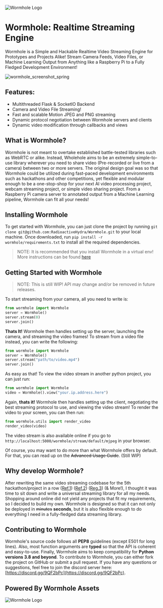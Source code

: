 ![Wormhole Logo](https://github.com/RadioactiveHydra/Wormhole/raw/main/wormhole/assets/logo.svg)
# Wormhole: Realtime Streaming Engine
Wormhole is a Simple and Hackable Realtime Video Streaming Engine for Prototypes and Projects Alike! Stream Camera Feeds, Video Files, or Machine Learning Output from Anything like a Raspberry Pi to a Fully Fledged Development Environment!


![wormhole_screenshot_spring](https://user-images.githubusercontent.com/20020059/184041754-5ee78d89-6796-49b8-87b7-13792c301d83.jpg)

## Features:
- Multithreaded Flask & SocketIO Backend
- Camera and Video File Streaming!
- Fast and scalable Motion JPEG and PNG streaming
- Dynamic protocol negotiation between Wormhole servers and clients
- Dynamic video modification through callbacks and views

## What is Wormhole?
Wormhole is not meant to overtake established battle-tested libraries such as WebRTC or alike. Instead, Wholehole aims to be an extremely simple-to-use library wherever you need to share video (Pre-recorded or live from a camera) between two or more servers. The original design goal was so that Wormhole could be utilized during fast-paced development environments such as hackathons and other competitions, yet flexible and modular enough to be a one-stop-shop for your next AI video processing project, webcam streaming project, or simple video sharing project. From a Raspberry Pi camera server to annotated output from a Machine Learning pipeline, Wormhole can fit all your needs!

## Installing Wormhole
To get started with Wormhole, you can just clone the project by running `git clone git@github.com:RadioactiveHydra/Wormhole.git` to your local machine.
Once downloaded, run `pip install -r wormhole/requirements.txt` to install all the required dependencies.
> NOTE: It is recommended that you install Wormhole in a virtual env! More instructions can be found [here](https://www.freecodecamp.org/news/how-to-setup-virtual-environments-in-python/)

## Getting Started with Wormhole
> NOTE: This is still WIP! API may change and/or be removed in future releases.  

To start streaming from your camera, all you need to write is:
```py
from wormhole import Wormhole
server = Wormhole()
server.stream(0)
server.join()
```

**Thats It!** Wormhole then handles setting up the server, launching the camera, and streaming the video frames!
To stream from a video file instead, you can write the following:
```py
from wormhole import Wormhole
server = Wormhole()
server.stream("path/to/video.mp4")
server.join()
```

As easy as that! To view the video stream in another python project, you can just run:
```py
from wormhole import Wormhole
video = Wormhole().view("your.ip.address.here")
```

Again, **thats it!** Wormhole then handles setting up the client, negotiating the best streaming protocol to use, and viewing the video stream! To render the video to your screen, you can then run:
```py
from wormhole.utils import render_video
render_video(video)
```
The video stream is also available online if you go to `http://localhost:5000/wormhole/stream/default/mjpeg` in your browser.

Of course, you may want to do more than what Wormhole offers by default. For that, you can read up on the ~~Advanced Usage Guide~~. (Still WIP)

## Why develop Wormhole?
After rewriting the same video streaming codebase for the 5th hackathon/project in a row ([Ref.1](https://github.com/CrowdEye/crowdeye-ai-engine/blob/bbb1591cbc121babef8de973ba7210fe358683ba/ai.py#L57)) ([Ref.2](https://github.com/MaskPass-BellCSclub/ai-server/blob/1d9acdc36677fa433a0f3db2c2d297fe023c0d70/main.py#L199)) ([Reg.3](https://github.com/Hive-HQ/Hive-HQ-backend/blob/27f88a2a74da9465f8fc1ceb89fd0344d696a8cc/main.py#L526)) (& More!), I thought it was time to sit down and write a universal streaming library for all my needs. Shopping around online did not yield any projects that fit my requirements, so I decided to build my own. Wormhole is designed so that it can not only be deployed in ~~minutes~~ **seconds**, but it is also flexible enough to do everything I need in a fully-fledged data streaming library. 

## Contributing to Wormhole
Wormhole's source code follows all **PEP8** guidelines (except E501 for long lines). Also, most function arguments are **typed** so that the API is coherent and easy-to-use. Finally, Wormhole aims to keep compatibility for **Python versions 3.8 and beyond**. To contribute to Wormhole, you can either fork the project on GitHub or submit a pull request. If you have any questions or suggestions, feel free to join the discord server here: [https://discord.gg/9QF2bPc](https://discord.gg/9QF2bPc).

## Powered By Wormhole Assets
![Wormhole Logo](https://github.com/RadioactiveHydra/Wormhole/raw/main/wormhole/assets/poweredby.svg)
